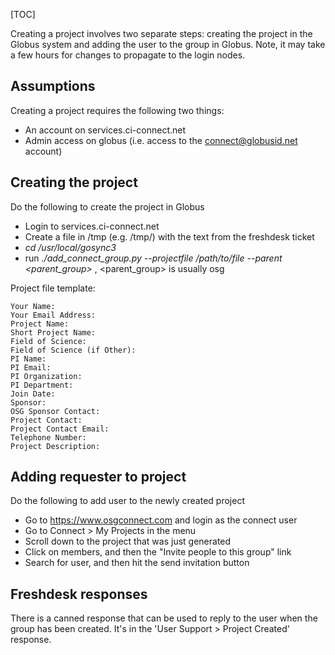 [TOC]

[title]: - "Creating a new project"

Creating a project involves two separate steps: creating the project in the Globus system and adding the user to the group in Globus.  Note, it may take a few hours for changes to propagate to the login nodes.

## Assumptions

Creating a project requires the following two things:

* An account on services.ci-connect.net
* Admin access on globus (i.e. access to the connect@globusid.net account)

## Creating the project

Do the following to create the project in Globus 

* Login to services.ci-connect.net
* Create a file in /tmp (e.g. /tmp/<projectname>) with the text from the freshdesk ticket
* _cd /usr/local/gosync3_
* run _./add_connect_group.py --projectfile /path/to/file --parent <parent_group>_ , <parent_group> is usually osg

Project file template:
```
Your Name: 
Your Email Address: 
Project Name: 
Short Project Name: 
Field of Science: 
Field of Science (if Other):
PI Name: 
PI Email: 
PI Organization: 
PI Department: 
Join Date:
Sponsor:
OSG Sponsor Contact:
Project Contact: 
Project Contact Email: 
Telephone Number: 
Project Description: 
```



## Adding requester to project

Do the following to add user to the newly created project

* Go to https://www.osgconnect.com and login as the connect user
* Go to Connect > My Projects in the menu
* Scroll down to the project that was just generated
* Click on members, and then the "Invite people to this group" link
* Search for user, and then hit the send invitation button

## Freshdesk responses

There is a canned response that can be used to reply to the user when the group has been created.  It's in the 'User Support > Project Created' response. 

